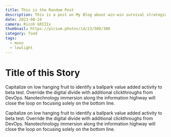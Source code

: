 ```yaml
---
title: This is the Random Post
description: This is a post on My Blog about win-win survival strategies.
date: 2023-08-24
camera: Ricoh GRIIIx
thumbnail: https://picsum.photos/id/23/500/300
category: food
tags:
  - mono
  - lowlight
---
```

# Title of this Story

Capitalize on low hanging fruit to identify a ballpark value added activity to beta test. Override the digital divide with additional clickthroughs from DevOps. Nanotechnology immersion along the information highway will close the loop on focusing solely on the bottom line.

Capitalize on low hanging fruit to identify a ballpark value added activity to beta test. Override the digital divide with additional clickthroughs from DevOps. Nanotechnology immersion along the information highway will close the loop on focusing solely on the bottom line.
